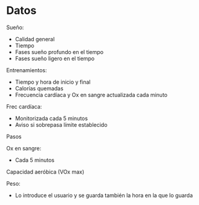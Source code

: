 # Datos

Sueño:

- Calidad general
- Tiempo
- Fases sueño profundo en el tiempo
- Fases sueño ligero en el tiempo

Entrenamientos:

- Tiempo y hora de inicio y final
- Calorías quemadas
- Frecuencia cardíaca y Ox en sangre actualizada cada minuto

Frec cardíaca:

- Monitorizada cada 5 minutos
- Aviso si sobrepasa límite establecido
  
Pasos

Ox en sangre:

- Cada 5 minutos

Capacidad aeróbica (VOx max)

Peso:

- Lo introduce el usuario y se guarda también la hora en la que lo guarda
  